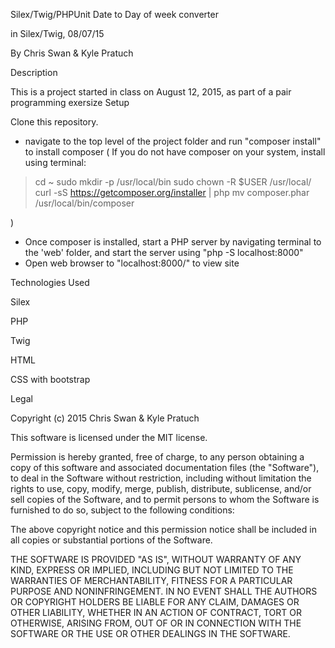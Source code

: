Silex/Twig/PHPUnit Date to Day of week converter

in Silex/Twig, 08/07/15

By Chris Swan & Kyle Pratuch

Description

This is a project started in class on August 12, 2015, as part of a pair programming exersize
Setup

Clone this repository.

- navigate to the top level of the project folder and run "composer install" to install composer
( If you do not have composer on your system, install using terminal: 

> cd ~
> sudo mkdir -p /usr/local/bin
> sudo chown -R $USER /usr/local/
> curl -sS https://getcomposer.org/installer | php
> mv composer.phar /usr/local/bin/composer

)

- Once composer is installed, start a PHP server by navigating terminal to the 'web' folder, and start the server using "php -S localhost:8000" 
- Open web browser to "localhost:8000/" to view site

Technologies Used

Silex

PHP

Twig

HTML

CSS with bootstrap

Legal

Copyright (c) 2015 Chris Swan & Kyle Pratuch

This software is licensed under the MIT license.

Permission is hereby granted, free of charge, to any person obtaining a copy of this software and associated documentation files (the "Software"), to deal in the Software without restriction, including without limitation the rights to use, copy, modify, merge, publish, distribute, sublicense, and/or sell copies of the Software, and to permit persons to whom the Software is furnished to do so, subject to the following conditions:

The above copyright notice and this permission notice shall be included in all copies or substantial portions of the Software.

THE SOFTWARE IS PROVIDED "AS IS", WITHOUT WARRANTY OF ANY KIND, EXPRESS OR IMPLIED, INCLUDING BUT NOT LIMITED TO THE WARRANTIES OF MERCHANTABILITY, FITNESS FOR A PARTICULAR PURPOSE AND NONINFRINGEMENT. IN NO EVENT SHALL THE AUTHORS OR COPYRIGHT HOLDERS BE LIABLE FOR ANY CLAIM, DAMAGES OR OTHER LIABILITY, WHETHER IN AN ACTION OF CONTRACT, TORT OR OTHERWISE, ARISING FROM, OUT OF OR IN CONNECTION WITH THE SOFTWARE OR THE USE OR OTHER DEALINGS IN THE SOFTWARE.
